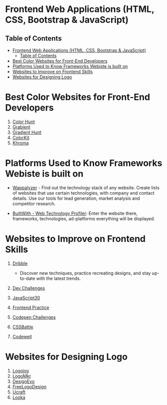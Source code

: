 # Frontend Web Applications (HTML, CSS, Bootstrap & JavaScript)
## Table of Contents
- [Frontend Web Applications (HTML, CSS, Bootstrap \& JavaScript)](#frontend-web-applications-html-css-bootstrap--javascript)
  - [Table of Contents](#table-of-contents)
- [Best Color Websites for Front-End Developers](#best-color-websites-for-front-end-developers)
- [Platforms Used to Know Frameworks Webiste is built on](#platforms-used-to-know-frameworks-webiste-is-built-on)
- [Websites to Improve on Frontend Skills](#websites-to-improve-on-frontend-skills)
- [Websites for Designing Logo](#websites-for-designing-logo)

# Best Color Websites for Front-End Developers
1. [Color Hunt](https://colorhunt.co/)
2. [Grabient](https://www.grabient.com/)
3. [Gradient Hunt](https://gradienthunt.com/)
4. [ColorKit](https://colorkit.co/palette/809bce-95b8d1-b8e0d4-d6eadf-eac4d5/)
5. [Khroma](https://www.khroma.co/train)

# Platforms Used to Know Frameworks Webiste is built on
* [Wappalyzer](https://www.wappalyzer.com/) - Find out the technology stack of any website. Create lists of websites that use certain technologies, with company and contact details. Use our tools for lead generation, market analysis and competitor research.

* [BuiltWith - Web Technology Profiler](https://builtwith.com/): Enter the website there, frameworks, technologies, ad-platforms everything will be displayed.

# Websites to Improve on Frontend Skills
1. [Dribble](https://dribbble.com/)
    - Discover new techniques, practice recreating designs, and stay up-to-date with the latest trends.

2. [Dev Challenges](https://devchallenges.io/)
3. [JavaScript30](https://javascript30.com/)
4. [Frontend Practice](https://t.co/QHDie8gGzH)
5. [Codepen Challenges](https://codepen.io/challenges)
6. [CSSBattle](https://cssbattle.dev/)
7. [Codewell](https://www.codewell.cc/challenges)

# Websites for Designing Logo
1. [Logojoy](https://t.co/RNFiu8F7ao)
2. [LogoMkr](https://logomakr.com/)
3. [DesignEvo](https://www.designevo.com/)
4. [FreeLogoDesign](https://t.co/jBLnwmg1wd)
5. [Ucraft](https://www.ucraft.com/)
6. [Looka](https://looka.com/)